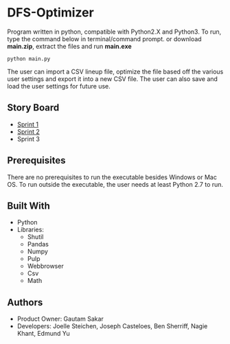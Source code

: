 # DFS-Optimizer
Program written in python, compatible with Python2.X and Python3.
To run, type the command below in terminal/command prompt. or download **main.zip**, extract the files and run **main.exe**
```
python main.py
```
The user can import a CSV lineup file, optimize the file based off the various user settings and export it into a new CSV file. The user can also save and load the user settings for future use.

## Story Board
* [Sprint 1](https://trello.com/b/2JB76hIR)
* [Sprint 2](https://trello.com/b/j7SUstHl)
* Sprint 3

## Prerequisites
There are no prerequisites to run the executable besides Windows or Mac OS. To run outside the executable, the user needs at least Python 2.7 to run.

## Built With
* Python
* Libraries:
    * Shutil
    * Pandas
    * Numpy
    * Pulp
    * Webbrowser
    * Csv
    * Math

## Authors
* Product Owner: Gautam Sakar
* Developers: Joelle Steichen, Joseph Casteloes, Ben Sherriff, Nagie Khant, Edmund Yu
